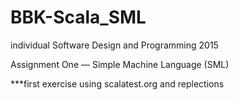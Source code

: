 # BBK-Scala_SML

individual
Software Design and Programming 2015

Assignment One — Simple Machine Language (SML)

***first exercise using scalatest.org and replections 
